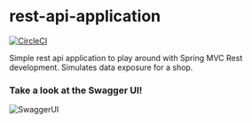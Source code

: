 # rest-api-application

[![CircleCI](https://dl.circleci.com/status-badge/img/gh/FedericoBonel/rest-api-application/tree/master.svg?style=svg)](https://dl.circleci.com/status-badge/redirect/gh/FedericoBonel/rest-api-application/tree/master)

Simple rest api application to play around with Spring MVC Rest development.
Simulates data exposure for a shop.


### Take a look at the Swagger UI!
![SwaggerUI](https://media1.giphy.com/media/lp4ODYqIHe2q3Bb8rg/giphy.gif?cid=790b761111b38551bff8899e71011791b92ceaed44d6eb30&rid=giphy.gif&ct=g)
